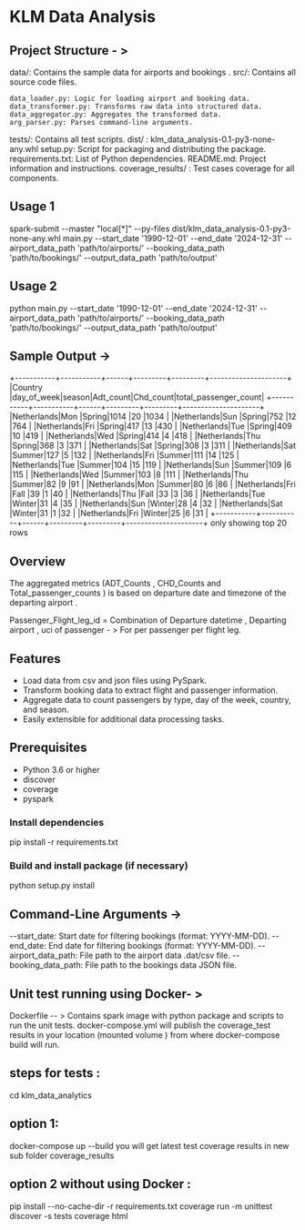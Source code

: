 # KLM Data Analysis

## Project Structure - >
data/: Contains the sample data for airports and bookings .
src/: Contains all source code files.

    data_loader.py: Logic for loading airport and booking data.
    data_transformer.py: Transforms raw data into structured data.
    data_aggregator.py: Aggregates the transformed data.
    arg_parser.py: Parses command-line arguments.
    
tests/: Contains all test scripts.
dist/ : klm_data_analysis-0.1-py3-none-any.whl 
setup.py: Script for packaging and distributing the package.
requirements.txt: List of Python dependencies.
README.md: Project information and instructions.
coverage_results/ : Test cases coverage for all components.

## Usage 1

spark-submit --master "local[*]" --py-files dist/klm_data_analysis-0.1-py3-none-any.whl main.py --start_date '1990-12-01' --end_date '2024-12-31' --airport_data_path 'path/to/airports/' --booking_data_path 'path/to/bookings/' --output_data_path 'path/to/output'

## Usage 2

python main.py --start_date '1990-12-01' --end_date '2024-12-31' --airport_data_path 'path/to/airports/' --booking_data_path 'path/to/bookings/' --output_data_path 'path/to/output'



## Sample Output -> 
+-----------+-----------+------+---------+---------+---------------------+      
|Country    |day_of_week|season|Adt_count|Chd_count|total_passenger_count|
+-----------+-----------+------+---------+---------+---------------------+
|Netherlands|Mon        |Spring|1014     |20       |1034                 |
|Netherlands|Sun        |Spring|752      |12       |764                  |
|Netherlands|Fri        |Spring|417      |13       |430                  |
|Netherlands|Tue        |Spring|409      |10       |419                  |
|Netherlands|Wed        |Spring|414      |4        |418                  |
|Netherlands|Thu        |Spring|368      |3        |371                  |
|Netherlands|Sat        |Spring|308      |3        |311                  |
|Netherlands|Sat        |Summer|127      |5        |132                  |
|Netherlands|Fri        |Summer|111      |14       |125                  |
|Netherlands|Tue        |Summer|104      |15       |119                  |
|Netherlands|Sun        |Summer|109      |6        |115                  |
|Netherlands|Wed        |Summer|103      |8        |111                  |
|Netherlands|Thu        |Summer|82       |9        |91                   |
|Netherlands|Mon        |Summer|80       |6        |86                   |
|Netherlands|Fri        |Fall  |39       |1        |40                   |
|Netherlands|Thu        |Fall  |33       |3        |36                   |
|Netherlands|Tue        |Winter|31       |4        |35                   |
|Netherlands|Sun        |Winter|28       |4        |32                   |
|Netherlands|Sat        |Winter|31       |1        |32                   |
|Netherlands|Fri        |Winter|25       |6        |31                   |
+-----------+-----------+------+---------+---------+---------------------+
only showing top 20 rows


## Overview

The aggregated metrics (ADT_Counts , CHD_Counts and Total_passenger_counts ) is based on departure date and timezone of the departing airport .

Passenger_Flight_leg_id = Combination of Departure datetime , Departing airport , uci of passenger - > For per passenger per flight leg.

## Features
- Load data from csv and json files using PySpark.
- Transform booking data to extract flight and passenger information.
- Aggregate data to count passengers by type, day of the week, country, and season.
- Easily extensible for additional data processing tasks.

## Prerequisites
- Python 3.6 or higher
- discover
- coverage
- pyspark

### Install dependencies
pip install -r requirements.txt

### Build and install package (if necessary)
python setup.py install


## Command-Line Arguments ->
--start_date: Start date for filtering bookings (format: YYYY-MM-DD).
--end_date: End date for filtering bookings (format: YYYY-MM-DD).
--airport_data_path: File path to the airport data .dat/csv file.
--booking_data_path: File path to the bookings data JSON file.

## Unit test running using Docker- >
Dockerfile -- > Contains spark image with python package and scripts to run the unit tests.
docker-compose.yml will publish the coverage_test results in your location (mounted volume ) from where docker-compose build will run.

## steps for tests :
cd klm_data_analytics
## option 1:
docker-compose up --build
you will get latest test coverage results in new sub folder coverage_results
## option 2 without using Docker :
pip install --no-cache-dir -r requirements.txt
coverage run -m unittest discover -s tests
coverage html

